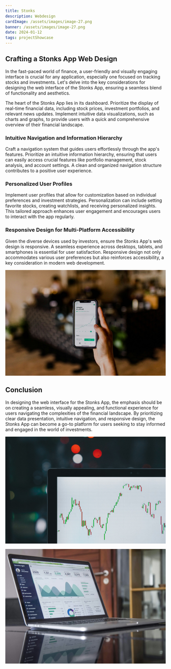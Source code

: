 ```yaml
---
title: Stonks
description: Webdesign
cardImage: /assets/images/image-27.png
banner: /assets/images/image-27.png
date: 2024-01-12
tags: projectShowcase
---
```


## Crafting a Stonks App Web Design

In the fast-paced world of finance, a user-friendly and visually engaging interface is crucial for any application, especially one focused on tracking stocks and investments. Let's delve into the key considerations for designing the web interface of the Stonks App, ensuring a seamless blend of functionality and aesthetics.

The heart of the Stonks App lies in its dashboard. Prioritize the display of real-time financial data, including stock prices, investment portfolios, and relevant news updates. Implement intuitive data visualizations, such as charts and graphs, to provide users with a quick and comprehensive overview of their financial landscape.

### Intuitive Navigation and Information Hierarchy

Craft a navigation system that guides users effortlessly through the app's features. Prioritize an intuitive information hierarchy, ensuring that users can easily access crucial features like portfolio management, stock analysis, and account settings. A clean and organized navigation structure contributes to a positive user experience.

### Personalized User Profiles

Implement user profiles that allow for customization based on individual preferences and investment strategies. Personalization can include setting favorite stocks, creating watchlists, and receiving personalized insights. This tailored approach enhances user engagement and encourages users to interact with the app regularly.

### Responsive Design for Multi-Platform Accessibility

Given the diverse devices used by investors, ensure the Stonks App's web design is responsive. A seamless experience across desktops, tablets, and smartphones is essential for user satisfaction. Responsive design not only accommodates various user preferences but also reinforces accessibility, a key consideration in modern web development.

![Stock image](/assets/images/image-44.png)

## Conclusion

In designing the web interface for the Stonks App, the emphasis should be on creating a seamless, visually appealing, and functional experience for users navigating the complexities of the financial landscape. By prioritizing clear data presentation, intuitive navigation, and responsive design, the Stonks App can become a go-to platform for users seeking to stay informed and engaged in the world of investments.

![Stock image](/assets/images/image-49.png)

![Stock image](/assets/images/image-51.png)
